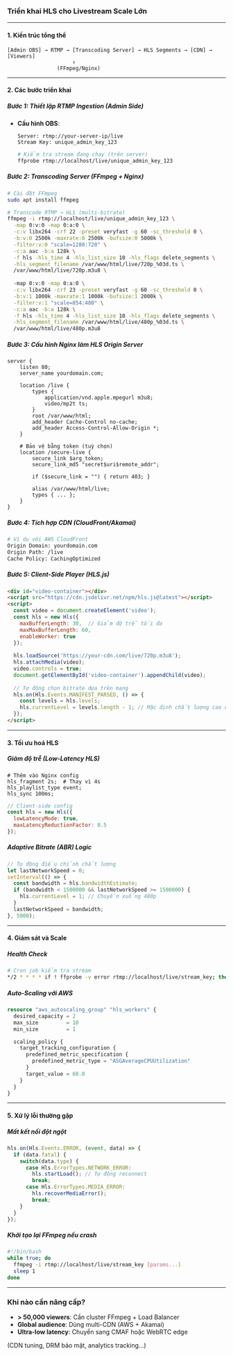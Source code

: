 ### **Triển khai HLS cho Livestream Scale Lớn**

---

#### **1. Kiến trúc tổng thể**
```
[Admin OBS] → RTMP → [Transcoding Server] → HLS Segments → [CDN] → [Viewers]
                     ↑
                (FFmpeg/Nginx)
```

---

#### **2. Các bước triển khai**

##### **Bước 1: Thiết lập RTMP Ingestion (Admin Side)**
- **Cấu hình OBS**:
  ```
  Server: rtmp://your-server-ip/live
  Stream Key: unique_admin_key_123
  ```
  ```bash
  # Kiểm tra stream đang chạy (trên server)
  ffprobe rtmp://localhost/live/unique_admin_key_123
  ```

##### **Bước 2: Transcoding Server (FFmpeg + Nginx)**
```bash
# Cài đặt FFmpeg
sudo apt install ffmpeg

# Transcode RTMP → HLS (multi-bitrate)
ffmpeg -i rtmp://localhost/live/unique_admin_key_123 \
  -map 0:v:0 -map 0:a:0 \
  -c:v libx264 -crf 22 -preset veryfast -g 60 -sc_threshold 0 \
  -b:v:0 2500k -maxrate:0 2500k -bufsize:0 5000k \
  -filter:v:0 "scale=1280:720" \
  -c:a aac -b:a 128k \
  -f hls -hls_time 4 -hls_list_size 10 -hls_flags delete_segments \
  -hls_segment_filename /var/www/html/live/720p_%03d.ts \
  /var/www/html/live/720p.m3u8 \
  
  -map 0:v:0 -map 0:a:0 \
  -c:v libx264 -crf 23 -preset veryfast -g 60 -sc_threshold 0 \
  -b:v:1 1000k -maxrate:1 1000k -bufsize:1 2000k \
  -filter:v:1 "scale=854:480" \
  -c:a aac -b:a 128k \
  -f hls -hls_time 4 -hls_list_size 10 -hls_flags delete_segments \
  -hls_segment_filename /var/www/html/live/480p_%03d.ts \
  /var/www/html/live/480p.m3u8
```

##### **Bước 3: Cấu hình Nginx làm HLS Origin Server**
```nginx
server {
    listen 80;
    server_name yourdomain.com;

    location /live {
        types {
            application/vnd.apple.mpegurl m3u8;
            video/mp2t ts;
        }
        root /var/www/html;
        add_header Cache-Control no-cache;
        add_header Access-Control-Allow-Origin *;
    }

    # Bảo vệ bằng token (tuỳ chọn)
    location /secure-live {
        secure_link $arg_token;
        secure_link_md5 "secret$uri$remote_addr";
        
        if ($secure_link = "") { return 403; }
        
        alias /var/www/html/live;
        types { ... };
    }
}
```

##### **Bước 4: Tích hợp CDN (CloudFront/Akamai)**
```bash
# Ví dụ với AWS CloudFront
Origin Domain: yourdomain.com
Origin Path: /live
Cache Policy: CachingOptimized
```

##### **Bước 5: Client-Side Player (HLS.js)**
```html
<div id="video-container"></div>
<script src="https://cdn.jsdelivr.net/npm/hls.js@latest"></script>
<script>
  const video = document.createElement('video');
  const hls = new Hls({
    maxBufferLength: 30,  // Giảm độ trễ tối đa
    maxMaxBufferLength: 60,
    enableWorker: true
  });
  
  hls.loadSource('https://your-cdn.com/live/720p.m3u8');
  hls.attachMedia(video);
  video.controls = true;
  document.getElementById('video-container').appendChild(video);
  
  // Tự động chọn bitrate dựa trên mạng
  hls.on(Hls.Events.MANIFEST_PARSED, () => {
    const levels = hls.levels;
    hls.currentLevel = levels.length - 1; // Mặc định chất lượng cao nhất
  });
</script>
```

---

#### **3. Tối ưu hoá HLS**

##### **Giảm độ trễ (Low-Latency HLS)**
```nginx
# Thêm vào Nginx config
hls_fragment 2s;  # Thay vì 4s
hls_playlist_type event;
hls_sync 100ms;
```

```javascript
// Client-side config
const hls = new Hls({
  lowLatencyMode: true,
  maxLatencyReductionFactor: 0.5
});
```

##### **Adaptive Bitrate (ABR) Logic**
```javascript
// Tự động điều chỉnh chất lượng
let lastNetworkSpeed = 0;
setInterval(() => {
  const bandwidth = hls.bandwidthEstimate;
  if (bandwidth < 1500000 && lastNetworkSpeed >= 1500000) {
    hls.currentLevel = 1; // Chuyển xuống 480p
  }
  lastNetworkSpeed = bandwidth;
}, 5000);
```

---

#### **4. Giám sát và Scale**

##### **Health Check**
```bash
# Cron job kiểm tra stream
*/2 * * * * if ! ffprobe -v error rtmp://localhost/live/stream_key; then systemctl restart nginx; fi
```

##### **Auto-Scaling với AWS**
```terraform
resource "aws_autoscaling_group" "hls_workers" {
  desired_capacity = 2
  max_size         = 10
  min_size         = 1

  scaling_policy {
    target_tracking_configuration {
      predefined_metric_specification {
        predefined_metric_type = "ASGAverageCPUUtilization"
      }
      target_value = 60.0
    }
  }
}
```

---

#### **5. Xử lý lỗi thường gặp**

##### **Mất kết nối đột ngột**
```javascript
hls.on(Hls.Events.ERROR, (event, data) => {
  if (data.fatal) {
    switch(data.type) {
      case Hls.ErrorTypes.NETWORK_ERROR:
        hls.startLoad(); // Tự động reconnect
        break;
      case Hls.ErrorTypes.MEDIA_ERROR:
        hls.recoverMediaError();
        break;
    }
  }
});
```

##### **Khởi tạo lại FFmpeg nếu crash**
```bash
#!/bin/bash
while true; do
  ffmpeg -i rtmp://localhost/live/stream_key [params...]
  sleep 1
done
```

---

### **Khi nào cần nâng cấp?**
- **> 50,000 viewers**: Cần cluster FFmpeg + Load Balancer
- **Global audience**: Dùng multi-CDN (AWS + Akamai)
- **Ultra-low latency**: Chuyển sang CMAF hoặc WebRTC edge

(CDN tuning, DRM bảo mật, analytics tracking...)
